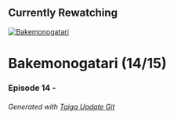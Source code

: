 ﻿
## Currently Rewatching

[![Bakemonogatari](https://s4.anilist.co/file/anilistcdn/media/anime/cover/medium/bx5081-YpAE43HLQKqz.png)](https://anilist.co/anime/5081)

# Bakemonogatari (14/15)

### Episode 14 - 

###### *Generated with [Taiga Update Git](https://github.com/nike4613/taiga-update-git)*
